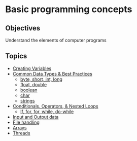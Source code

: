 # Basic programming concepts

## Objectives
Understand the elements of computer programs

## Topics
* [Creating Variables](01-creating-variables.md)
* [Common Data Types & Best Practices](02-common-data-types-and-best-practices.md)
  * [byte, short, int, long](0201-byte-short-int-long.md)
  * [float, double](0202-float-double.md)
  * [boolean](0203-boolean.md)
  * [char](0204-char.md)
  * [strings](0205-strings.md)
* [Conditionals, Operators, & Nested Loops]()
  * [If, for, for, while, do-while]()
* [Input and Output data]()
* [File handling]()
* [Arrays]()
* [Threads]()
